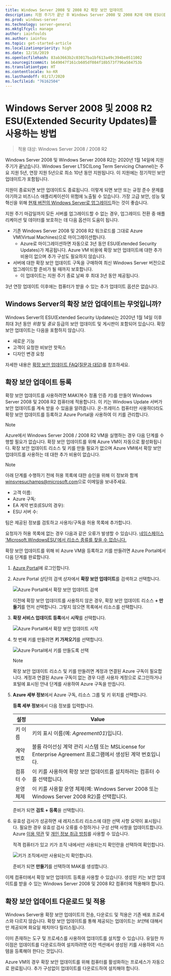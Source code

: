 ```yaml
---
title: Windows Server 2008 및 2008 R2 확장 보안 업데이트
description: 지원 주기가 끝난 후 Windows Server 2008 및 2008 R2에 대해 ESU(Extended Security Updates)를 사용하는 방법을 알아봅니다.
ms.prod: windows-server
ms.technology: server-general
ms.mktglfcycl: manage
author: iainfoulds
ms.author: iainfou
ms.topic: get-started-article
ms.localizationpriority: high
ms.date: 12/16/2019
ms.openlocfilehash: 83ab3663b2c03017ba1bf613a49c394be0511002
ms.sourcegitcommit: b649047f161cb605df084f18b573f796a584753b
ms.translationtype: HT
ms.contentlocale: ko-KR
ms.lasthandoff: 01/17/2020
ms.locfileid: "76162504"
---
```

# <a name="how-to-use-windows-server-2008-and-2008-r2-extended-security-updates-esu"></a>Windows Server 2008 및 2008 R2 ESU(Extended Security Updates)를 사용하는 방법

>적용 대상: Windows Server 2008 / 2008 R2

Windows Server 2008 및 Windows Server 2008 R2는 2020년 1월 14일에 지원 주기가 끝났습니다. Windows Server LTSC(Long Term Servicing Channel)는 주요 지원 5년, 연장 지원 5년으로 최소 10년 동안 지원됩니다. 이 지원에는 정기적인 보안 업데이트가 포함됩니다.

지원이 종료되면 보안 업데이트도 종료됩니다. 이렇게 되면 보안 또는 규정 준수 문제를 야기하고 비즈니스 애플리케이션이 위험에 노출될 수 있습니다. 가장 고급 보안, 성능 및 혁신을 위해 [현재 버전의 Windows Server로 업그레이드](modernize-windows-server-2008.md)하는 것이 좋습니다.

지원 주기 마감일까지 모든 서버를 업그레이드할 수 없는 경우, 업그레이드 전환 중 애플리케이션 및 데이터를 보호하는 데 다음 옵션이 도움이 됩니다.

* 기존 Windows Server 2008 및 2008 R2 워크로드를 그대로 Azure VM(Virtual Machines)으로 마이그레이션합니다.
    * Azure로 마이그레이션하면 자동으로 3년 동안 ESU(Extended Security Updates)가 제공됩니다. Azure VM 비용에 확장 보안 업데이트에 대한 추가 비용이 없으며 추가 구성도 필요하지 않습니다.
* 서버에 대한 확장 보안 업데이트 구독을 구매하여 최신 Windows Server 버전으로 업그레이드할 준비가 될 때까지 보호합니다.
    * 이 업데이트는 지원 주기 종료 날짜 후 최대 3년 동안 제공됩니다.

3년 연장 업데이트 이후에는 컴퓨터가 받을 수 있는 추가 업데이트 옵션은 없습니다.

## <a name="what-are-extended-security-updates-for-windows-server"></a>Windows Server의 확장 보안 업데이트는 무엇입니까?

Windows Server의 ESU(Extended Security Updates)는 2020년 1월 14일 이후 최대 3년 동안 *위험* 및 *중요* 등급의 보안 업데이트 및 게시판이 포함되어 있습니다. 확장 보안 업데이트는 다음을 포함하지 않습니다.

* 새로운 기능
* 고객이 요청한 비보안 핫픽스
* 디자인 변경 요청

자세한 내용은 [확장 보안 업데이트 FAQ(질문과 대답)](https://www.microsoft.com/cloud-platform/extended-security-updates)를 참조하세요.

## <a name="register-for-extended-security-updates"></a>확장 보안 업데이트 등록

확장 보안 업데이트를 사용하려면 MAK(복수 정품 인증 키)를 만들어 Windows Server 2008 및 2008 R2 컴퓨터에 적용합니다. 이 키는 Windows Update 서버가 보안 업데이트를 계속 받을 수 있음을 알려줍니다. 온-프레미스 컴퓨터만 사용하더라도 확장 보안 업데이트를 등록하고 Azure Portal을 사용하여 이 키를 관리합니다.

> [!NOTE]
> Azure에서 Windows Server 2008 / 2008 R2 VM을 실행하는 경우 다음 단계를 수행할 필요가 없습니다. 확장 보안 업데이트를 위해 Azure VM이 자동으로 활성화됩니다. 확장 보안 업데이트 리소스 및 키를 만들 필요가 없으며 Azure VM에서 확장 보안 업데이트를 사용하는 데 대한 추가 비용이 없습니다.

> [!NOTE]
> 아래 단계를 수행하기 전에 허용 목록에 대한 승인을 위해 이 정보와 함께 [winsvresuchamps@microsoft.com](mailto:winsvresuchamps@microsoft.com)으로 이메일을 보내주세요.
> * 고객 이름:
> * Azure 구독:
> * EA 계약 번호(ESU의 경우):
> * ESU 서버 수:
> 
> 팀은 제공된 정보를 검토하고 사용자/구독을 허용 목록에 추가합니다.
> 
> 요청자가 허용 목록에 없는 경우 다음과 같은 오류가 발생할 수 있습니다. [네임스페이스 'Microsoft.WindowsESU'에서 리소스 종류를 찾을 수 없습니다.](https://social.msdn.microsoft.com/Forums/office/94b16a89-3149-43da-865d-abf7dba7b977/the-resource-type-could-not-be-found-in-the-namespace-microsoftwindowsesu-for-api-version)

확장 보안 업데이트를 위해 비 Azure VM을 등록하고 키를 만들려면 Azure Portal에서 다음 단계를 완료합니다.

1. [Azure Portal](https://portal.azure.com/)에 로그인합니다.
1. Azure Portal 상단의 검색 상자에서 **확장 보안 업데이트**를 검색하고 선택합니다.

    ![Azure Portal에서 확장 보안 업데이트 검색](media/extended-security-updates/esu-portal-search.png)

    이전에 확장 보안 업데이트를 사용하지 않은 경우, 확장 보안 업데이트 리소스 **+ 만들기**를 먼저 선택합니다. 그렇지 않으면 목록에서 리소스를 선택합니다.

1. **확장 서비스 업데이트 등록**에서 **시작**를 선택합니다.

    ![Azure Portal에서 확장 보안 업데이트 시작](media/extended-security-updates/get-started-with-esu.png)

1. 첫 번째 키를 만들려면 **키 가져오기**를 선택합니다.

    ![Azure Portal에서 키를 만들도록 선택](media/extended-security-updates/get-key.png)

    > [!NOTE]
    > 확장 보안 업데이트 리소스 및 키를 만들려면 계정과 연결된 Azure 구독이 필요합니다. 계정과 연결된 Azure 구독이 없는 경우 다른 사용자 계정으로 로그인하거나 포털에 표시된 안내 단계를 사용하여 Azure 구독을 만듭니다.

1. **Azure 세부 정보**에서 Azure 구독, 리소스 그룹 및 키 위치를 선택합니다.

    **등록 세부 정보**에서 다음 정보를 입력합니다.

    | 설정             | Value |
    |---------------------|-------|
    | 키 이름            | 키의 표시 이름(예: *Agreement01*)입니다. |
    | 계약 번호    | 볼륨 라이선싱 계약 관리 시스템 또는 MSLicense for Enterprise Agreement 프로그램에서 생성된 계약 번호입니다. |
    | 컴퓨터 수 | 이 키를 사용하여 확장 보안 업데이트를 설치하려는 컴퓨터 수를 선택합니다. |
    | 운영 체제    | 이 키를 사용할 운영 체제(예: Windows Server 2008 또는 Windows Server 2008 R2)를 선택합니다. |

    준비가 되면 **검토 + 등록**을 선택합니다.

1. 유효성 검사가 성공하면 새 레지스트리 리소스에 대한 선택 사항 요약이 표시됩니다. 필요한 경우 유효성 검사 오류를 수정하거나 구성 선택 사항을 업데이트합니다. Azure [이용 약관](https://azure.microsoft.com/support/legal/) 및 [개인 정보 취급 방침](https://privacy.microsoft.com/privacystatement)를 사용할 수 있습니다.

    적격 컴퓨터가 있고 키가 조직 내에서만 사용되는지 확인란을 선택하여 확인합니다.

    ![키가 조직에서만 사용되는지 확인합니다.](media/extended-security-updates/confirm-key-usage.png)

    준비가 되면 **만들기**를 선택하여 MAK를 생성합니다.

이제 컴퓨터에서 확장 보안 업데이트 등록을 사용할 수 있습니다. 생성된 키는 보안 업데이트를 받을 수 있는 Windows Server 2008 및 2008 R2 컴퓨터에 적용해야 합니다.

## <a name="download-and-apply-extended-security-updates"></a>확장 보안 업데이트 다운로드 및 적용

Windows Server용 확장 보안 업데이트의 전송, 다운로드 및 적용은 기존 배포 프로세스와 다르지 않습니다. 확장 보안 업데이트를 통해 제공되는 업데이트는 *보안*에 대해서만 제공되며 화요일 패치마다 릴리스됩니다.

이미 존재하는 도구 및 프로세스를 사용하여 업데이트를 설치할 수 있습니다. 유일한 차이점은 업데이트를 다운로드하여 설치하려면 이전 섹션에서 생성된 키를 사용하여 시스템을 등록해야 한다는 것입니다.

Azure VM의 경우 확장 보안 업데이트를 위해 컴퓨터를 활성화하는 프로세스가 자동으로 완료됩니다. 추가 구성없이 업데이트를 다운로드하여 설치해야 합니다.
